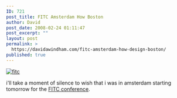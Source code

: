 ```yaml
---
ID: 721
post_title: FITC Amsterdam How Boston
author: David
post_date: 2008-02-24 01:11:47
post_excerpt: ""
layout: post
permalink: >
  https://davidawindham.com/fitc-amsterdam-how-design-boston/
published: true
---
```

<a href="http://www.fitc.ca/"><img src="http://davidawindham.com/images/fitc_amsterdam.jpg" alt="fitc" /></a>

i'll take a moment of silence to wish that i was in amsterdam starting tomorrow for the <a href="http://www.fitc.ca/">FITC conference</a>.